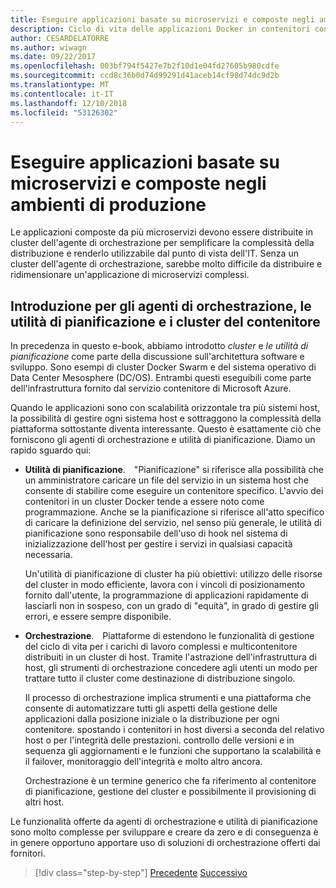 ```yaml
---
title: Eseguire applicazioni basate su microservizi e composte negli ambienti di produzione
description: Ciclo di vita delle applicazioni Docker in contenitori con piattaforma e strumenti Microsoft
author: CESARDELATORRE
ms.author: wiwagn
ms.date: 09/22/2017
ms.openlocfilehash: 003bf794f5427e7b2f10d1e04fd27605b980cdfe
ms.sourcegitcommit: ccd8c36b0d74d99291d41aceb14cf98d74dc9d2b
ms.translationtype: MT
ms.contentlocale: it-IT
ms.lasthandoff: 12/10/2018
ms.locfileid: "53126302"
---
```

# <a name="run-composed-and-microservices-based-applications-in-production-environments"></a>Eseguire applicazioni basate su microservizi e composte negli ambienti di produzione

Le applicazioni composte da più microservizi devono essere distribuite in cluster dell'agente di orchestrazione per semplificare la complessità della distribuzione e renderlo utilizzabile dal punto di vista dell'IT. Senza un cluster dell'agente di orchestrazione, sarebbe molto difficile da distribuire e ridimensionare un'applicazione di microservizi complessi.

## <a name="introduction-to-orchestrators-schedulers-and-container-clusters"></a>Introduzione per gli agenti di orchestrazione, le utilità di pianificazione e i cluster del contenitore

In precedenza in questo e-book, abbiamo introdotto *cluster* e *le utilità di pianificazione* come parte della discussione sull'architettura software e sviluppo. Sono esempi di cluster Docker Swarm e del sistema operativo di Data Center Mesosphere (DC/OS). Entrambi questi eseguibili come parte dell'infrastruttura fornito dal servizio contenitore di Microsoft Azure.

Quando le applicazioni sono con scalabilità orizzontale tra più sistemi host, la possibilità di gestire ogni sistema host e sottraggono la complessità della piattaforma sottostante diventa interessante. Questo è esattamente ciò che forniscono gli agenti di orchestrazione e utilità di pianificazione. Diamo un rapido sguardo qui:

- **Utilità di pianificazione**. "Pianificazione" si riferisce alla possibilità che un amministratore caricare un file del servizio in un sistema host che consente di stabilire come eseguire un contenitore specifico. L'avvio dei contenitori in un cluster Docker tende a essere noto come programmazione. Anche se la pianificazione si riferisce all'atto specifico di caricare la definizione del servizio, nel senso più generale, le utilità di pianificazione sono responsabile dell'uso di hook nel sistema di inizializzazione dell'host per gestire i servizi in qualsiasi capacità necessaria.

   Un'utilità di pianificazione di cluster ha più obiettivi: utilizzo delle risorse del cluster in modo efficiente, lavora con i vincoli di posizionamento fornito dall'utente, la programmazione di applicazioni rapidamente di lasciarli non in sospeso, con un grado di "equità", in grado di gestire gli errori, e essere sempre disponibile.

- **Orchestrazione**. Piattaforme di estendono le funzionalità di gestione del ciclo di vita per i carichi di lavoro complessi e multicontenitore distribuiti in un cluster di host. Tramite l'astrazione dell'infrastruttura di host, gli strumenti di orchestrazione concedere agli utenti un modo per trattare tutto il cluster come destinazione di distribuzione singolo.

   Il processo di orchestrazione implica strumenti e una piattaforma che consente di automatizzare tutti gli aspetti della gestione delle applicazioni dalla posizione iniziale o la distribuzione per ogni contenitore. spostando i contenitori in host diversi a seconda del relativo host o per l'integrità delle prestazioni. controllo delle versioni e in sequenza gli aggiornamenti e le funzioni che supportano la scalabilità e il failover, monitoraggio dell'integrità e molto altro ancora.

   Orchestrazione è un termine generico che fa riferimento al contenitore di pianificazione, gestione del cluster e possibilmente il provisioning di altri host.

Le funzionalità offerte da agenti di orchestrazione e utilità di pianificazione sono molto complesse per sviluppare e creare da zero e di conseguenza è in genere opportuno apportare uso di soluzioni di orchestrazione offerti dai fornitori.

>[!div class="step-by-step"]
>[Precedente](index.md)
>[Successivo](manage-production-docker-environments.md)